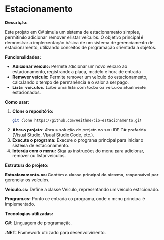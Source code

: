 # Estacionamento

**Descrição:**

Este projeto em C# simula um sistema de estacionamento simples, permitindo adicionar, remover e listar veículos. O objetivo principal é demonstrar a implementação básica de um sistema de gerenciamento de estacionamento, utilizando conceitos de programação orientada a objetos.

**Funcionalidades:**

* **Adicionar veículo:** Permite adicionar um novo veículo ao estacionamento, registrando a placa, modelo e hora de entrada.
* **Remover veículo:** Permite remover um veículo do estacionamento, calculando o tempo de permanência e o valor a ser pago.
* **Listar veículos:** Exibe uma lista com todos os veículos atualmente estacionados.

**Como usar:**

1. **Clone o repositório:**
   ```bash
   git clone https://github.com/Aeithne/dio-estacionamento.git
2. **Abra o projeto:** Abra a solução do projeto no seu IDE C# preferida (Visual Studio, Visual Studio Code, etc.).
3. **Execute o programa:** Execute o programa principal para iniciar o sistema de estacionamento.
4. **Interaja com o menu:** Siga as instruções do menu para adicionar, remover ou listar veículos.

**Estrutura do projeto:**

**Estacionamento.cs:** Contém a classe principal do sistema, responsável por gerenciar os veículos.

**Veiculo.cs:** Define a classe Veiculo, representando um veículo estacionado.

**Program.cs:** Ponto de entrada do programa, onde o menu principal é implementado.

**Tecnologias utilizadas:**

**C#:** Linguagem de programação.

**.NET:** Framework utilizado para desenvolvimento.
